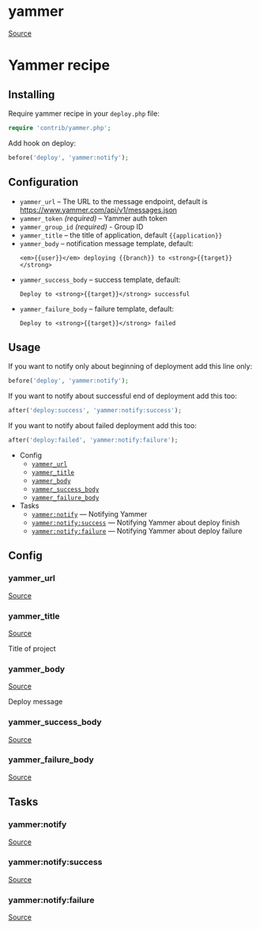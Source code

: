 <!-- DO NOT EDIT THIS FILE! -->
<!-- Instead edit contrib/yammer.php -->
<!-- Then run bin/docgen -->

# yammer

[Source](/contrib/yammer.php)


# Yammer recipe

## Installing

Require yammer recipe in your `deploy.php` file:

```php
require 'contrib/yammer.php';
```

Add hook on deploy:

```php
before('deploy', 'yammer:notify');
```

## Configuration

- `yammer_url` – The URL to the message endpoint, default is https://www.yammer.com/api/v1/messages.json
- `yammer_token` *(required)* – Yammer auth token
- `yammer_group_id` *(required)* - Group ID
- `yammer_title` – the title of application, default `{{application}}`
- `yammer_body` – notification message template, default:
  ```
  <em>{{user}}</em> deploying {{branch}} to <strong>{{target}}</strong>
  ```
- `yammer_success_body` – success template, default:
  ```
  Deploy to <strong>{{target}}</strong> successful
  ```
- `yammer_failure_body` – failure template, default:
  ```
  Deploy to <strong>{{target}}</strong> failed
  ```

## Usage

If you want to notify only about beginning of deployment add this line only:

```php
before('deploy', 'yammer:notify');
```

If you want to notify about successful end of deployment add this too:

```php
after('deploy:success', 'yammer:notify:success');
```

If you want to notify about failed deployment add this too:

```php
after('deploy:failed', 'yammer:notify:failure');
```



* Config
  * [`yammer_url`](#yammer_url)
  * [`yammer_title`](#yammer_title)
  * [`yammer_body`](#yammer_body)
  * [`yammer_success_body`](#yammer_success_body)
  * [`yammer_failure_body`](#yammer_failure_body)
* Tasks
  * [`yammer:notify`](#yammernotify) — Notifying Yammer
  * [`yammer:notify:success`](#yammernotifysuccess) — Notifying Yammer about deploy finish
  * [`yammer:notify:failure`](#yammernotifyfailure) — Notifying Yammer about deploy failure

## Config
### yammer_url
[Source](https://github.com/deployphp/deployer/search?q=%22yammer_url%22+in%3Afile+language%3Aphp+path%3Acontrib+filename%3Ayammer.php)



### yammer_title
[Source](https://github.com/deployphp/deployer/search?q=%22yammer_title%22+in%3Afile+language%3Aphp+path%3Acontrib+filename%3Ayammer.php)

Title of project

### yammer_body
[Source](https://github.com/deployphp/deployer/search?q=%22yammer_body%22+in%3Afile+language%3Aphp+path%3Acontrib+filename%3Ayammer.php)

Deploy message

### yammer_success_body
[Source](https://github.com/deployphp/deployer/search?q=%22yammer_success_body%22+in%3Afile+language%3Aphp+path%3Acontrib+filename%3Ayammer.php)



### yammer_failure_body
[Source](https://github.com/deployphp/deployer/search?q=%22yammer_failure_body%22+in%3Afile+language%3Aphp+path%3Acontrib+filename%3Ayammer.php)




## Tasks
### yammer:notify
[Source](https://github.com/deployphp/deployer/search?q=%22yammer%3Anotify%22+in%3Afile+language%3Aphp+path%3Acontrib+filename%3Ayammer.php)



### yammer:notify:success
[Source](https://github.com/deployphp/deployer/search?q=%22yammer%3Anotify%3Asuccess%22+in%3Afile+language%3Aphp+path%3Acontrib+filename%3Ayammer.php)



### yammer:notify:failure
[Source](https://github.com/deployphp/deployer/search?q=%22yammer%3Anotify%3Afailure%22+in%3Afile+language%3Aphp+path%3Acontrib+filename%3Ayammer.php)



